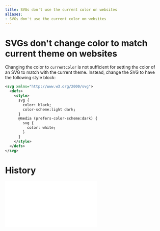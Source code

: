 ```yaml
---
title: SVGs don't use the current color on websites
aliases:
- SVGs don't use the current color on websites
---
```


# SVGs don't change color to match current theme on websites

Changing the color to `currentColor` is not sufficient for setting the color of an SVG to match with the current theme. Instead, change the SVG to have the following style block:

```xml
<svg xmlns="http://www.w3.org/2000/svg">
  <defs>
    <style>
      svg {
        color: black;
        color-scheme:light dark;
      }
      @media (prefers-color-scheme:dark) {
        svg {
          color: white;
        }
      }
    </style>
  </defs>
</svg>
```

# History

![20240915101218](../entries/20240915101218.md)
